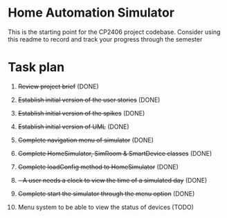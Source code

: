 # Home Automation Simulator
This is the starting point for the CP2406 project codebase.
Consider using this readme to record and track your progress through the semester

# Task plan
1. ~~Review project brief~~ (DONE)

2. ~~Establish initial version of the user stories~~ (DONE)

3. ~~Establish initial version of the spikes~~ (DONE)

4. ~~Establish initial version of UML~~ (DONE)

5. ~~Complete navigation menu of simulator~~ (DONE)

6. ~~Complete HomeSimulator, SimRoom & SmartDevice classes~~ (DONE)

7. ~~Complete loadConfig method to HomeSimulator~~ (DONE)

8. ~~- A user needs a clock to view the time of a simulated day~~ (DONE)

9. ~~Complete start the simulator through the menu option~~ (DONE)

10. Menu system to be able to view the status of devices (TODO)

